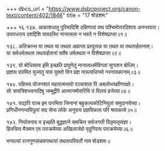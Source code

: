 +++
dbcs_url = "https://www.dsbcproject.org/canon-text/content/402/1846"
title = "17 षोडशमः"

+++
१६
१३७. आकाशधातु पुरिमादिशि दक्षिणायां 
तथ पश्चिमोत्तरदिशाय अनन्तपारा।  
उपराधराय दशद्दिशि यावदस्ति 
नानात्वता न भवते न विशेषप्राप्ता॥१॥

१३८. अतिक्रान्त या तथत या तथता अप्राप्ता 
प्रत्युत्पन्न या तथत या तथतार्हतानाम्।  
या सर्वधर्मतथता तथतार्हतानां 
सर्वेष धर्मतथता न विशेषप्राप्ता॥२॥

१३९. यो बोधिसत्त्व इमि इच्छति प्रापुणेतुं 
नानात्वधर्मविगतां सुगतान बोधिम्।  
प्रज्ञाय पारमित युज्यतु याय युक्तो 
विन प्रज्ञ नास्त्यधिगमो नरनायकानाम्॥३॥

१४०. पक्षिस्य योजनशतं महतात्मभावो 
पञ्चाशता पि अबलोभयक्षीणपक्षो।  
सो त्रायत्रिंशभवनादिषु जम्बुद्वीपे 
आत्मानमोसरियि तं विलयं व्रजेय्या॥४॥

१४१. यद्यापि पञ्च इम पारमिता जिनानां 
बहुकल्पकोटिनियुतां समुदानयेय्या।  
प्रणिधीननन्तविपुलां सद सेव्य लोके 
अनुपाय प्रज्ञविकला परि श्रावकत्वे॥५॥

१४२. निर्यायनाय य इच्छति बुद्धज्ञाने
समचित्त सर्वजगती पितृमातृसंज्ञा।  
हितचित्त मैत्रमन एव पराक्रमेय्या 
अखिलार्जवो मृदुगिराय पराक्रमेय्या॥६॥

भगवत्यां रत्नगुणसंचयगाथायां तथतापरिवर्तो नाम षोडशमः॥

